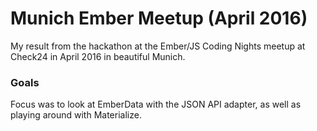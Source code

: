 # Munich Ember Meetup (April 2016)

My result from the hackathon at the Ember/JS Coding Nights meetup at Check24 in April 2016 in beautiful Munich.

### Goals

Focus was to look at EmberData with the JSON API adapter, as well as playing around with Materialize.
